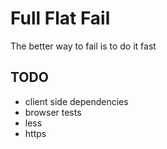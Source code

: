 Full Flat Fail
==============

The better way to fail is to do it fast

TODO
----

* client side dependencies
* browser tests
* less
* https
